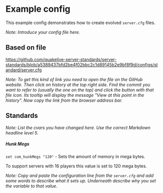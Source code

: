 # Example config

This example config demonstrates how to create evolved `server.cfg` files.

*Note: Introduce your config file here.*

## Based on file

https://github.com/quakelive-server-standards/server-standards/blob/a5389437bfd2be4f02bbc2c1d89145b2e9bf8f9d/configs/standard/server.cfg

*Note: To get this kind of link you need to open the file on the GitHub website. Then click on history at the top right side. Find the commit you want to refer to (usually the one on the top) and click the button with that file icon. Its tooltip will display the message "View at this point in the history". Now copy the link from the browser address bar.*

## Standards

*Note: List the cvars you have changed here. Use the correct Markdown headline level 5.*

##### Hunk Megs

`set com_hunkMegs "120"` - Sets the amount of memory in mega bytes.

To support servers with 16 players this value is set to 120 mega bytes.

*Note: Copy and paste the configuration line from the `server.cfg` and add some words to describe what it sets up. Underneath describe why you set the variable to that value.*